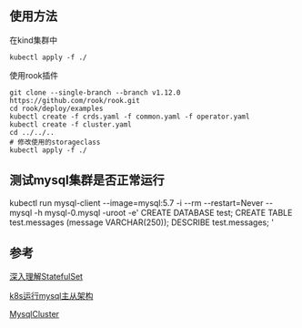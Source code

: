 ## 使用方法

在kind集群中
```shell
kubectl apply -f ./
```

使用rook插件
```shell
git clone --single-branch --branch v1.12.0 https://github.com/rook/rook.git
cd rook/deploy/examples
kubectl create -f crds.yaml -f common.yaml -f operator.yaml
kubectl create -f cluster.yaml
cd ../../..
# 修改使用的storageclass
kubectl apply -f ./
```

## 测试mysql集群是否正常运行

kubectl run mysql-client --image=mysql:5.7 -i --rm --restart=Never --\
  mysql -h mysql-0.mysql -uroot -e'
CREATE DATABASE test;
CREATE TABLE test.messages (message VARCHAR(250));
DESCRIBE test.messages;
'

## 参考

[深入理解StatefulSet](https://time.geekbang.org/column/article/41217)

[k8s运行mysql主从架构](https://www.cnblogs.com/wangguishe/p/17027398.html)

[MysqlCluster](https://github.com/Ivanqi/K8sClusterApplication/tree/main/MysqlCluster)